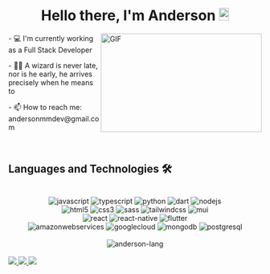 <div align="center" height="600px">
   <h1>Hello there, I'm Anderson <img src="https://media.giphy.com/media/hvRJCLFzcasrR4ia7z/giphy.gif" width="20" height="25"></h1>
</div>
<div>
   <img align="right" height="196px" width="320px" alt="GIF" src="https://media.giphy.com/media/TcdpZwYDPlWXC/giphy.gif" frameBorder="0" />
   <p> - 💻 I'm currently working as a Full Stack Developer </p>
   <p> - 🧙‍♂️ A wizard is never late, nor is he early, he arrives precisely when he means to</p>
   <p> - 📫 How to reach me: andersonmmdev@gmail.com </p>
</div>
<br/>
<h2 align="left">Languages and Technologies 🛠 </h2>
<br/>
<div align="center">
  <div>
    <img alt="javascript" src="https://img.shields.io/badge/JavaScript-F7DF1E?style=for-the-badge&logo=javascript&logoColor=black">
    <img alt="typescript" src="https://img.shields.io/badge/TypeScript-007ACC?style=for-the-badge&logo=typescript&logoColor=white">
    <img alt="python" src="https://img.shields.io/badge/Python-14354C?style=for-the-badge&logo=python&logoColor=white">
    <img alt="dart" src="https://img.shields.io/badge/Dart-0175C2?style=for-the-badge&logo=dart&logoColor=white">
    <img alt="nodejs" src="https://img.shields.io/badge/Node.js-43853D?style=for-the-badge&logo=node.js&logoColor=white">
  </div>
  <div>
    <img alt="html5" src="https://img.shields.io/badge/HTML5-E34F26?style=for-the-badge&logo=html5&logoColor=white">
    <img alt="css3" src="https://img.shields.io/badge/CSS3-1572B6?style=for-the-badge&logo=css3&logoColor=white">
    <img alt="sass" src="https://img.shields.io/badge/Sass-CC6699?style=for-the-badge&logo=sass&logoColor=white">
    <img alt="tailwindcss" src="https://img.shields.io/badge/Tailwind_CSS-38B2AC?style=for-the-badge&logo=tailwind-css&logoColor=white">
    <img alt="mui" src="https://img.shields.io/badge/Material--UI-0081CB?style=for-the-badge&logo=material-ui&logoColor=white">
  </div>
  <div>
    <img alt="react" src="https://img.shields.io/badge/React-20232A?style=for-the-badge&logo=react&logoColor=61DAFB">
    <img alt="react-native" src="https://img.shields.io/badge/React_Native-20232A?style=for-the-badge&logo=react&logoColor=61DAFB">
    <img alt="flutter" src="https://img.shields.io/badge/Flutter-02569B?style=for-the-badge&logo=flutter&logoColor=white">
  </div>
  <div>
    <img alt="amazonwebservices" src="https://img.shields.io/badge/Amazon_AWS-FF9900?style=for-the-badge&logo=amazonaws&logoColor=white">
    <img alt="googlecloud" src="https://img.shields.io/badge/Google_Cloud-4285F4?style=for-the-badge&logo=google-cloud&logoColor=white">
    <img alt="mongodb" src="https://img.shields.io/badge/MongoDB-4EA94B?style=for-the-badge&logo=mongodb&logoColor=white">
    <img alt="postgresql" src="https://img.shields.io/badge/PostgreSQL-316192?style=for-the-badge&logo=postgresql&logoColor=white">
  </div>
  <br/>
  <div>
    <img alt="anderson-lang" src="https://github-readme-stats.vercel.app/api/top-langs/?username=andersonmdev&langs_count=6&theme=synthwave&layout=compact"/>
  </div>
</div>
<!-- <div align="center">
   
   ![Snake animation](https://github.com/Andersonmdev/andersonmdev/blob/output/github-contribution-grid-snake.svg)
   
</div> -->
<br/>
<div align="left">
  <a href="mailto:andersonmmdev@gmail.com" target="_blank">
    <img src="https://img.shields.io/badge/Gmail-D14836?style=for-the-badge&logo=gmail&logoColor=white">
  </a>
  <a href="https://www.reddit.com/user/witchcr44ft" target="_blank">
    <img src="https://img.shields.io/badge/Reddit-FF4500?style=for-the-badge&logo=reddit&logoColor=white">
  </a>
  <a href="https://discordapp.com/users/397223043577020416" target="_blank">
    <img src="https://img.shields.io/badge/Discord-7289DA?style=for-the-badge&logo=discord&logoColor=white">
  </a>
</div>
